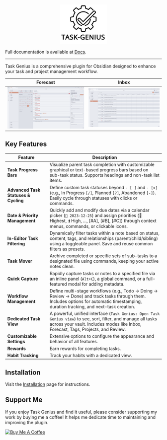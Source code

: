 <p align="center">
    <img src="media/task-genius.svg" alt="Task Genius Logo" width="150">
</p>

Full documentation is available at [Docs](https://taskgenius.md/docs/getting-started).

---

Task Genius is a comprehensive plugin for Obsidian designed to enhance your task and project management workflow.

| Forecast | Inbox |
| --- | --- |
| ![Task Genius Forecast](./media/Forecast.png) | ![Task Genius Inbox](./media/Table.png) |

## Key Features

| Feature | Description |
| --- | --- |
| **Task Progress Bars** | Visualize parent task completion with customizable graphical or text-based progress bars based on sub-task status. Supports headings and non-task list items. |
| **Advanced Task Statuses & Cycling** | Define custom task statuses beyond `- [ ]` and `- [x]` (e.g., In Progress `[/]`, Planned `[?]`, Abandoned `[-]`). Easily cycle through statuses with clicks or commands. |
| **Date & Priority Management** | Quickly add and modify due dates via a calendar picker (`📅 2023-12-25`) and assign priorities (🔺 Highest, ⏫ High, ..., [#A], [#B], [#C]) through context menus, commands, or clickable icons. |
| **In-Editor Task Filtering** | Dynamically filter tasks within a note based on status, content, tags, and relationships (parent/child/sibling) using a toggleable panel. Save and reuse common filters as presets. |
| **Task Mover** | Archive completed or specific sets of sub-tasks to a designated file using commands, keeping your active notes clean. |
| **Quick Capture** | Rapidly capture tasks or notes to a specified file via an inline panel (`Alt+C`), a global command, or a full-featured modal for adding metadata. |
| **Workflow Management** | Define multi-stage workflows (e.g., Todo -> Doing -> Review -> Done) and track tasks through them. Includes options for automatic timestamping, duration tracking, and next-task creation. |
| **Dedicated Task View** | A powerful, unified interface (`Task Genius: Open Task Genius view`) to see, sort, filter, and manage all tasks across your vault. Includes modes like Inbox, Forecast, Tags, Projects, and Review. |
| **Customizable Settings** | Extensive options to configure the appearance and behavior of all features. |
| **Rewards** | Earn rewards for completing tasks. |
| **Habit Tracking** | Track your habits with a dedicated view. |

## Installation

Visit the [Installation](https://taskgenius.md/docs/installation) page for instructions.

## Support Me

If you enjoy Task Genius and find it useful, please consider supporting my work by buying me a coffee! It helps me dedicate time to maintaining and improving the plugin.

<a href="https://www.buymeacoffee.com/boninall" target="_blank"><img src="https://img.buymeacoffee.com/button-api/?text=Buy me a coffee&emoji=&slug=boninall&button_colour=6495ED&font_colour=ffffff&font_family=Inter&outline_colour=000000&coffee_colour=FFDD00" alt="Buy Me A Coffee"></a>
